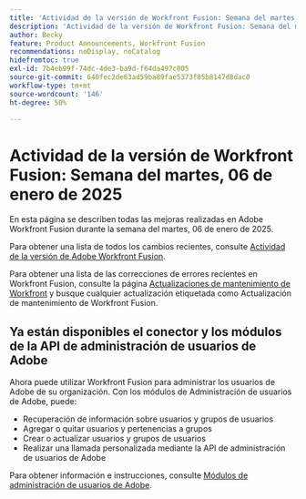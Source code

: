 ```yaml
---
title: 'Actividad de la versión de Workfront Fusion: Semana del martes, 06 de enero de 2025'
description: 'Actividad de la versión de Workfront Fusion: Semana del martes, 06 de enero de 2025'
author: Becky
feature: Product Announcements, Workfront Fusion
recommendations: noDisplay, noCatalog
hidefromtoc: true
exl-id: 7b4eb99f-74dc-4de3-ba9d-f64da497c005
source-git-commit: 640fec2de63ad59ba89fae5373f85b8147d8dac0
workflow-type: tm+mt
source-wordcount: '146'
ht-degree: 50%

---
```


# Actividad de la versión de Workfront Fusion: Semana del martes, 06 de enero de 2025

En esta página se describen todas las mejoras realizadas en Adobe Workfront Fusion durante la semana del martes, 06 de enero de 2025.

Para obtener una lista de todos los cambios recientes, consulte [Actividad de la versión de Adobe Workfront Fusion](/help/workfront-fusion/fusion-product-releases/fusion-release-activity.md).

Para obtener una lista de las correcciones de errores recientes en Workfront Fusion, consulte la página [Actualizaciones de mantenimiento de Workfront](https://experienceleague.adobe.com/es/docs/workfront-known-issues/releases/current-updates) y busque cualquier actualización etiquetada como Actualización de mantenimiento de Workfront Fusion.

## Ya están disponibles el conector y los módulos de la API de administración de usuarios de Adobe

Ahora puede utilizar Workfront Fusion para administrar los usuarios de Adobe de su organización. Con los módulos de Administración de usuarios de Adobe, puede:

* Recuperación de información sobre usuarios y grupos de usuarios
* Agregar o quitar usuarios y pertenencias a grupos
* Crear o actualizar usuarios y grupos de usuarios
* Realizar una llamada personalizada mediante la API de administración de usuarios de Adobe

Para obtener información e instrucciones, consulte [Módulos de administración de usuarios de Adobe](/help/workfront-fusion/references/apps-and-modules/adobe-connectors/adobe-user-management-modules.md).
